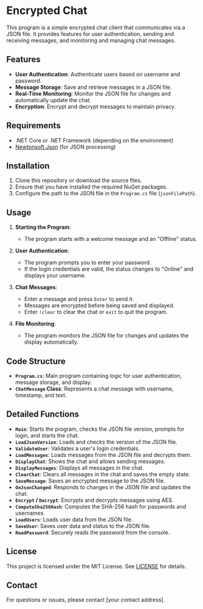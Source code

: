 # Encrypted Chat

This program is a simple encrypted chat client that communicates via a JSON file. It provides features for user authentication, sending and receiving messages, and monitoring and managing chat messages.

## Features

- **User Authentication**: Authenticate users based on username and password.
- **Message Storage**: Save and retrieve messages in a JSON file.
- **Real-Time Monitoring**: Monitor the JSON file for changes and automatically update the chat.
- **Encryption**: Encrypt and decrypt messages to maintain privacy.

## Requirements

- .NET Core or .NET Framework (depending on the environment)
- [Newtonsoft.Json](https://www.nuget.org/packages/Newtonsoft.Json/) (for JSON processing)

## Installation

1. Clone this repository or download the source files.
2. Ensure that you have installed the required NuGet packages.
3. Configure the path to the JSON file in the `Program.cs` file (`jsonFilePath`).

## Usage

1. **Starting the Program**: 
   - The program starts with a welcome message and an "Offline" status.
   
2. **User Authentication**:
   - The program prompts you to enter your password.
   - If the login credentials are valid, the status changes to "Online" and displays your username.

3. **Chat Messages**:
   - Enter a message and press `Enter` to send it.
   - Messages are encrypted before being saved and displayed.
   - Enter `!clear` to clear the chat or `exit` to quit the program.

4. **File Monitoring**:
   - The program monitors the JSON file for changes and updates the display automatically.

## Code Structure

- **`Program.cs`**: Main program containing logic for user authentication, message storage, and display.
- **`ChatMessage` Class**: Represents a chat message with username, timestamp, and text.

## Detailed Functions

- **`Main`**: Starts the program, checks the JSON file version, prompts for login, and starts the chat.
- **`LoadJsonVersion`**: Loads and checks the version of the JSON file.
- **`ValidateUser`**: Validates a user's login credentials.
- **`LoadMessages`**: Loads messages from the JSON file and decrypts them.
- **`DisplayChat`**: Shows the chat and allows sending messages.
- **`DisplayMessages`**: Displays all messages in the chat.
- **`ClearChat`**: Clears all messages in the chat and saves the empty state.
- **`SaveMessage`**: Saves an encrypted message to the JSON file.
- **`OnJsonChanged`**: Responds to changes in the JSON file and updates the chat.
- **`Encrypt` / `Decrypt`**: Encrypts and decrypts messages using AES.
- **`ComputeSha256Hash`**: Computes the SHA-256 hash for passwords and usernames.
- **`LoadUsers`**: Loads user data from the JSON file.
- **`SaveUser`**: Saves user data and status to the JSON file.
- **`ReadPassword`**: Securely reads the password from the console.

## License

This project is licensed under the MIT License. See [LICENSE](LICENSE) for details.

## Contact

For questions or issues, please contact [your contact address].

